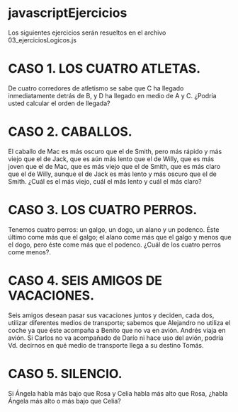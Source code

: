 # javascriptEjercicios

Los siguientes ejercicios serán resueltos en el archivo 03_ejerciciosLogicos.js

# CASO 1. LOS CUATRO ATLETAS. 

De cuatro corredores de atletismo se sabe que C ha llegado inmediatamente detrás de B, y D ha llegado en medio de A y C. ¿Podría usted calcular el orden de llegada?

# CASO 2. CABALLOS. 

El caballo de Mac es más oscuro que el de Smith, pero más rápido y más viejo que el de Jack, que es aún más lento que el de Willy, que es más joven que el de Mac, que es más viejo que el de Smith, que es más claro que el de Willy, aunque el de Jack es más lento y más oscuro que el de Smith. ¿Cuál es el más viejo, cuál el más lento y cuál el más claro?

# CASO 3. LOS CUATRO PERROS. 

Tenemos cuatro perros: un galgo, un dogo, un alano y un podenco. Éste último come más que el galgo; el alano come más que el galgo y menos que el dogo, pero éste come más que el podenco. ¿Cuál de los cuatro perros come menos?.

# CASO 4. SEIS AMIGOS DE VACACIONES. 

Seis amigos desean pasar sus vacaciones juntos y deciden, cada dos, utilizar diferentes medios de transporte; sabemos que Alejandro no utiliza el coche ya que éste acompaña a Benito que no va en avión. Andrés viaja en avión. Si Carlos no va acompañado de Darío ni hace uso del avión, podría Vd. decirnos en qué medio de transporte llega a su destino Tomás.

# CASO 5. SILENCIO. 

Si Ángela habla más bajo que Rosa y Celia habla más alto que Rosa, ¿habla Ángela más alto o más bajo que Celia?
